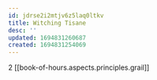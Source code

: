 ```yaml
---
id: jdrse2i2mtjv6z5laq0ltkv
title: Witching Tisane
desc: ''
updated: 1694831260687
created: 1694831254069
---
```


2 [[book-of-hours.aspects.principles.grail]]
